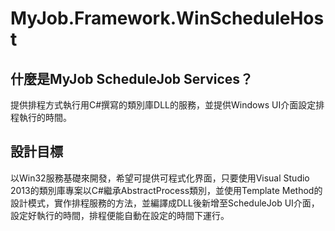 # MyJob.Framework.WinScheduleHost

## 什麼是MyJob  ScheduleJob Services？
提供排程方式執行用C#撰寫的類別庫DLL的服務，並提供Windows UI介面設定排程執行的時間。

## 設計目標
以Win32服務基礎來開發，希望可提供可程式化界面，只要使用Visual Studio 2013的類別庫專案以C#繼承AbstractProcess類別，並使用Template Method的設計模式，實作排程服務的方法，並編譯成DLL後新增至ScheduleJob UI介面，設定好執行的時間，排程便能自動在設定的時間下運行。
